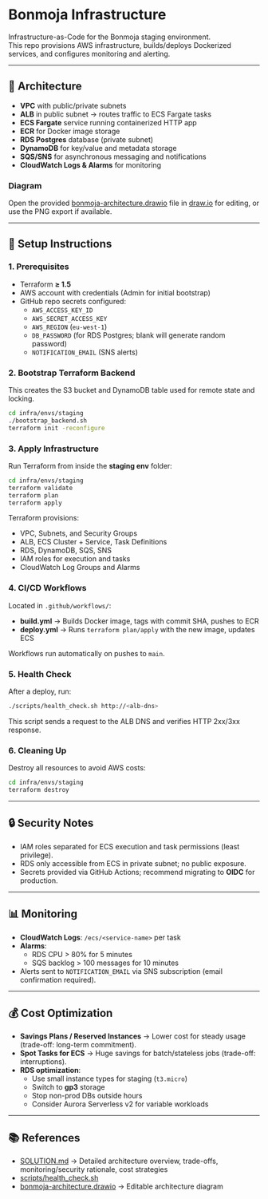 # Bonmoja Infrastructure

Infrastructure-as-Code for the Bonmoja staging environment.  
This repo provisions AWS infrastructure, builds/deploys Dockerized services, and configures monitoring and alerting.

---

## 📐 Architecture

- **VPC** with public/private subnets  
- **ALB** in public subnet → routes traffic to ECS Fargate tasks  
- **ECS Fargate** service running containerized HTTP app  
- **ECR** for Docker image storage  
- **RDS Postgres** database (private subnet)  
- **DynamoDB** for key/value and metadata storage  
- **SQS/SNS** for asynchronous messaging and notifications  
- **CloudWatch Logs & Alarms** for monitoring  

### Diagram

Open the provided [bonmoja-architecture.drawio](bonmoja-architecture.drawio) file in [draw.io](https://app.diagrams.net/) for editing, or use the PNG export if available.

---

## 🚀 Setup Instructions

### 1. Prerequisites
- Terraform **≥ 1.5**
- AWS account with credentials (Admin for initial bootstrap)
- GitHub repo secrets configured:
  - `AWS_ACCESS_KEY_ID`
  - `AWS_SECRET_ACCESS_KEY`
  - `AWS_REGION` (`eu-west-1`)
  - `DB_PASSWORD` (for RDS Postgres; blank will generate random password)
  - `NOTIFICATION_EMAIL` (SNS alerts)

### 2. Bootstrap Terraform Backend
This creates the S3 bucket and DynamoDB table used for remote state and locking.

```bash
cd infra/envs/staging
./bootstrap_backend.sh
terraform init -reconfigure
```

### 3. Apply Infrastructure
Run Terraform from inside the **staging env** folder:

```bash
cd infra/envs/staging
terraform validate
terraform plan
terraform apply
```

Terraform provisions:
- VPC, Subnets, and Security Groups
- ALB, ECS Cluster + Service, Task Definitions
- RDS, DynamoDB, SQS, SNS
- IAM roles for execution and tasks
- CloudWatch Log Groups and Alarms

### 4. CI/CD Workflows
Located in `.github/workflows/`:
- **build.yml** → Builds Docker image, tags with commit SHA, pushes to ECR
- **deploy.yml** → Runs `terraform plan/apply` with the new image, updates ECS

Workflows run automatically on pushes to `main`.

### 5. Health Check
After a deploy, run:

```bash
./scripts/health_check.sh http://<alb-dns>
```

This script sends a request to the ALB DNS and verifies HTTP 2xx/3xx response.

### 6. Cleaning Up
Destroy all resources to avoid AWS costs:

```bash
cd infra/envs/staging
terraform destroy
```

---

## 🔒 Security Notes
- IAM roles separated for ECS execution and task permissions (least privilege).
- RDS only accessible from ECS in private subnet; no public exposure.
- Secrets provided via GitHub Actions; recommend migrating to **OIDC** for production.

---

## 📊 Monitoring
- **CloudWatch Logs**: `/ecs/<service-name>` per task
- **Alarms**:
  - RDS CPU > 80% for 5 minutes
  - SQS backlog > 100 messages for 10 minutes
- Alerts sent to `NOTIFICATION_EMAIL` via SNS subscription (email confirmation required).

---

## 💰 Cost Optimization
- **Savings Plans / Reserved Instances** → Lower cost for steady usage (trade-off: long-term commitment).
- **Spot Tasks for ECS** → Huge savings for batch/stateless jobs (trade-off: interruptions).
- **RDS optimization**:
  - Use small instance types for staging (`t3.micro`)
  - Switch to **gp3** storage
  - Stop non-prod DBs outside hours
  - Consider Aurora Serverless v2 for variable workloads

---

## 📚 References
- [SOLUTION.md](SOLUTION.md) → Detailed architecture overview, trade-offs, monitoring/security rationale, cost strategies
- [scripts/health_check.sh](scripts/health_check.sh)
- [bonmoja-architecture.drawio](bonmoja-architecture.drawio) → Editable architecture diagram
